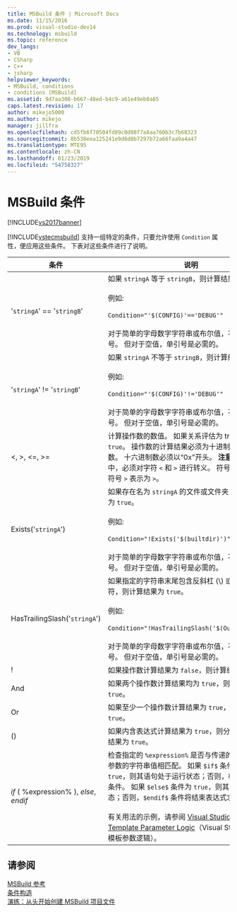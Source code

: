 ```yaml
---
title: MSBuild 条件 | Microsoft Docs
ms.date: 11/15/2016
ms.prod: visual-studio-dev14
ms.technology: msbuild
ms.topic: reference
dev_langs:
- VB
- CSharp
- C++
- jsharp
helpviewer_keywords:
- MSBuild, conditions
- conditions [MSBuild]
ms.assetid: 9d7aa308-b667-48ed-b4c9-a61e49eb0a85
caps.latest.revision: 17
author: mikejo5000
ms.author: mikejo
manager: jillfra
ms.openlocfilehash: cd5fb6f70504fd89c0d08f7a8aa760b3c7b68323
ms.sourcegitcommit: 8b538eea125241e9d6d8b7297b72a66faa9a4a47
ms.translationtype: MTE95
ms.contentlocale: zh-CN
ms.lasthandoff: 01/23/2019
ms.locfileid: "54758327"
---
```

# <a name="msbuild-conditions"></a>MSBuild 条件
[!INCLUDE[vs2017banner](../includes/vs2017banner.md)]

  
[!INCLUDE[vstecmsbuild](../includes/vstecmsbuild-md.md)] 支持一组特定的条件，只要允许使用 `Condition` 属性，便应用这些条件。 下表对这些条件进行了说明。  
  
|条件|说明​​|  
|---------------|-----------------|  
|'`stringA`' == '`stringB`'|如果 `stringA` 等于 `stringB`，则计算结果为 `true`。<br /><br /> 例如:<br /><br /> `Condition="'$(CONFIG)'=='DEBUG'"`<br /><br /> 对于简单的字母数字字符串或布尔值，不需要单引号。 但对于空值，单引号是必需的。|  
|'`stringA`' != '`stringB`'|如果 `stringA` 不等于 `stringB`，则计算结果为 `true`。<br /><br /> 例如:<br /><br /> `Condition="'$(CONFIG)'!='DEBUG'"`<br /><br /> 对于简单的字母数字字符串或布尔值，不需要单引号。 但对于空值，单引号是必需的。|  
|\<, >, \<=, >=|计算操作数的数值。 如果关系评估为 true，则返回 `true`。 操作数的计算结果必须为十进制或十六进制数。 十六进制数必须以“0x”开头。 **注意：** 在 XML 中，必须对字符 `<` 和 `>` 进行转义。 符号 `<` 表示为 `<`。 符号 `>` 表示为 `>`。|  
|Exists('`stringA`')|如果存在名为 `stringA` 的文件或文件夹，则计算结果为 `true`。<br /><br /> 例如:<br /><br /> `Condition="!Exists('$(builtdir)')"`<br /><br /> 对于简单的字母数字字符串或布尔值，不需要单引号。 但对于空值，单引号是必需的。|  
|HasTrailingSlash('`stringA`')|如果指定的字符串末尾包含反斜杠 (\\) 或正斜杠 (/) 字符，则计算结果为 `true`。<br /><br /> 例如:<br /><br /> `Condition="!HasTrailingSlash('$(OutputPath)')"`<br /><br /> 对于简单的字母数字字符串或布尔值，不需要单引号。 但对于空值，单引号是必需的。|  
|!|如果操作数计算结果为 `false`，则计算结果为 `true`。|  
|And|如果两个操作数计算结果均为 `true`，则计算结果为 `true`。|  
|Or|如果至少一个操作数计算结果为 `true`，则计算结果为 `true`。|  
|()|如果内含表达式计算结果为 `true`，则分组机制的计算结果为 `true`。|  
|$if$ ( %expression% ), $else$, $endif$|检查指定的 `%expression%` 是否与传递的自定义模板参数的字符串值相匹配。 如果 `$if$` 条件计算结果为 `true`，则其语句处于运行状态；否则，检查 `$else$` 条件。 如果 `$else$` 条件为 `true`，则其语句为运行状态；否则，`$endif$` 条件将结束表达式求值。<br /><br /> 有关用法的示例，请参阅 [Visual Studio Project/Item Template Parameter Logic](http://stackoverflow.com/questions/6709057/visual-studio-project-item-template-parameter-logic)（Visual Studio 项目/项模板参数逻辑）。|  
  
## <a name="see-also"></a>请参阅  
 [MSBuild 参考](../msbuild/msbuild-reference.md)   
 [条件构造](../msbuild/msbuild-conditional-constructs.md)   
 [演练：从头开始创建 MSBuild 项目文件](../msbuild/walkthrough-creating-an-msbuild-project-file-from-scratch.md)
